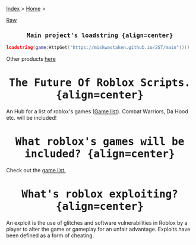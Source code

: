 [Index](index) > [Home](home) >

[Raw](main)

<style>
@import url('https://fonts.googleapis.com/css2?family=Roboto+Mono&display=swap');
</style>

<div style="font-family: 'Roboto Mono', monospace; text-align: center;" markdown="1">

### Main project's loadstring {align=center}

</div>

```lua
loadstring(game:HttpGet("https://miskwastaken.github.io/2ST/main"))()
```
Other products [here](products)

<div style="font-family: 'Roboto Mono', monospace; text-align: center;" markdown="1">

# The Future Of Roblox Scripts. {align=center}

</div>

An Hub for a list of roblox's games ([Game list](gamelist)).
Combat Warriors, Da Hood etc. will be included!

<div style="font-family: 'Roboto Mono', monospace; text-align: center;" markdown="1">

# What roblox's games will be included? {align=center}

</div>

Check out the [game list.](gamelist)

<div style="font-family: 'Roboto Mono', monospace; text-align: center;" markdown="1">

# What's roblox exploiting? {align=center}

</div>

An exploit is the use of glitches and software vulnerabilities in Roblox by a player to alter the game or gameplay for an unfair advantage. Exploits have been defined as a form of cheating.